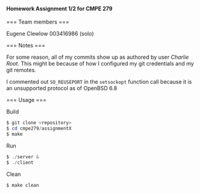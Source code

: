 #### Homework Assignment 1/2 for CMPE 279

=== Team members ===

Eugene Clewlow 003416986 (solo)

=== Notes ===

For some reason, all of my commits show up as authored by user *Charlie Root*.  This might be because of how I configured my git credentials and my git remotes.

I commented out `SO_REUSEPORT` in the `setsockopt` function call because it is an unsupported protocol as of OpenBSD 6.8

=== Usage ===

Build

```powershell
$ git clone <repository>
$ cd cmpe279/assignmentX
$ make
```

Run

```powershell
$ ./server &
$ ./client
```

Clean

```powershell
$ make clean
```
